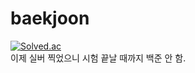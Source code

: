 # baekjoon

[![Solved.ac](http://mazassumnida.wtf/api/v2/generate_badge?boj=sanha129)](https://solved.ac/sanha129)
<br/>이제 실버 찍었으니 시험 끝날 때까지 백준 안 함.
